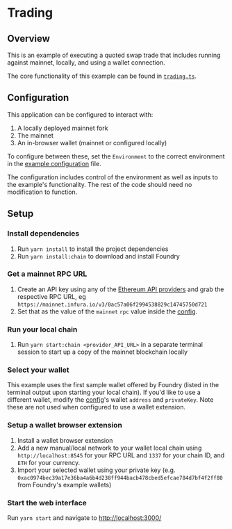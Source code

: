 # Trading

## Overview

This is an example of executing a quoted swap trade that includes running against mainnet, locally, and using a wallet connection.

The core functionality of this example can be found in [`trading.ts`](./src/libs/trading.ts).

## Configuration

This application can be configured to interact with:

1. A locally deployed mainnet fork
2. The mainnet
3. An in-browser wallet (mainnet or configured locally)

To configure between these, set the `Environment` to the correct environment in the [example configuration](./src/config.ts) file.

The configuration includes control of the environment as well as inputs to the example's functionality. The rest of the code should need no modification to function.

## Setup

### Install dependencies

1. Run `yarn install` to install the project dependencies
2. Run `yarn install:chain` to download and install Foundry

### Get a mainnet RPC URL

1. Create an API key using any of the [Ethereum API providers](https://docs.ethers.io/v5/api/providers/) and grab the respective RPC URL, eg `https://mainnet.infura.io/v3/0ac57a06f2994538829c14745750d721`
2. Set that as the value of the `mainnet` `rpc` value inside the [config](./src/config.ts).

### Run your local chain

1. Run `yarn start:chain <provider_API_URL>` in a separate terminal session to start up a copy of the mainnet blockchain locally

### Select your wallet

This example uses the first sample wallet offered by Foundry (listed in the terminal output upon starting your local chain). If you'd like to use a different wallet, modify the [config](./src/config.ts)'s wallet `address` and `privateKey`. Note these are not used when configured to use a wallet extension.

### Setup a wallet browser extension

1. Install a wallet browser extension
2. Add a new manual/local network to your wallet local chain using `http://localhost:8545` for your RPC URL and `1337` for your chain ID, and `ETH` for your currency.
3. Import your selected wallet using your private key (e.g. `0xac0974bec39a17e36ba4a6b4d238ff944bacb478cbed5efcae784d7bf4f2ff80` from Foundry's example wallets)

### Start the web interface

Run `yarn start` and navigate to [http://localhost:3000/](http://localhost:3000/)

